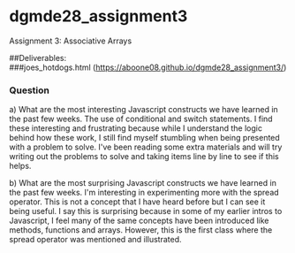 # dgmde28_assignment3
Assignment 3: Associative Arrays

##Deliverables:  
###joes_hotdogs.html
(https://aboone08.github.io/dgmde28_assignment3/)

### Question
a) What are the most interesting Javascript constructs we have learned in the past few weeks.
The use of conditional and switch statements. I find these interesting and frustrating because while I understand the logic behind how these work, I still find myself stumbling when being presented with a problem to solve. I've been reading some extra materials and will try writing out the problems to solve and taking items line by line to see if this helps. 

b) What are the most surprising Javascript constructs we have learned in the past few weeks.
I'm interesting in experimenting more with the spread operator. This is not a concept that I have heard before but I can see it being useful. I say this is surprising because in some of my earlier intros to Javascript, I feel many of the same concepts have been introduced like methods, functions and arrays. However, this is the first class where the spread operator was mentioned and illustrated. 
